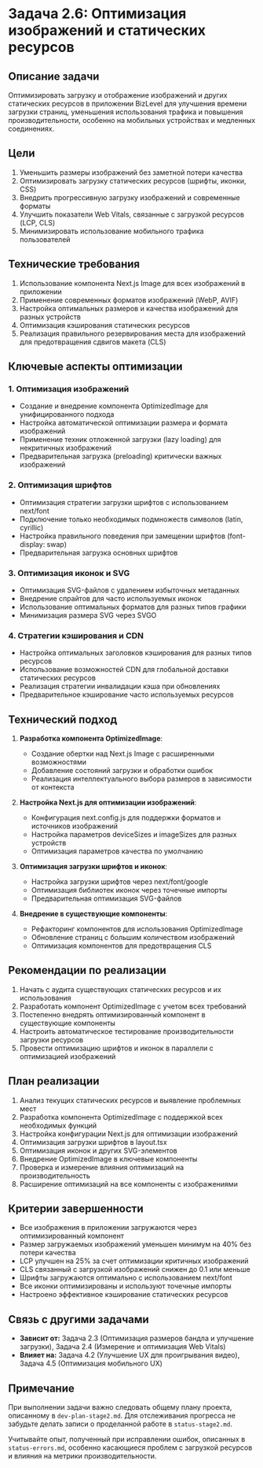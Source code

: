 # Задача 2.6: Оптимизация изображений и статических ресурсов

## Описание задачи

Оптимизировать загрузку и отображение изображений и других статических ресурсов в приложении BizLevel для улучшения времени загрузки страниц, уменьшения использования трафика и повышения производительности, особенно на мобильных устройствах и медленных соединениях.

## Цели

1. Уменьшить размеры изображений без заметной потери качества
2. Оптимизировать загрузку статических ресурсов (шрифты, иконки, CSS)
3. Внедрить прогрессивную загрузку изображений и современные форматы
4. Улучшить показатели Web Vitals, связанные с загрузкой ресурсов (LCP, CLS)
5. Минимизировать использование мобильного трафика пользователей

## Технические требования

1. Использование компонента Next.js Image для всех изображений в приложении
2. Применение современных форматов изображений (WebP, AVIF)
3. Настройка оптимальных размеров и качества изображений для разных устройств
4. Оптимизация кэширования статических ресурсов
5. Реализация правильного резервирования места для изображений для предотвращения сдвигов макета (CLS)

## Ключевые аспекты оптимизации

### 1. Оптимизация изображений
- Создание и внедрение компонента OptimizedImage для унифицированного подхода
- Настройка автоматической оптимизации размера и формата изображений
- Применение техник отложенной загрузки (lazy loading) для некритичных изображений
- Предварительная загрузка (preloading) критически важных изображений

### 2. Оптимизация шрифтов
- Оптимизация стратегии загрузки шрифтов с использованием next/font
- Подключение только необходимых подмножеств символов (latin, cyrillic)
- Настройка правильного поведения при замещении шрифтов (font-display: swap)
- Предварительная загрузка основных шрифтов

### 3. Оптимизация иконок и SVG
- Оптимизация SVG-файлов с удалением избыточных метаданных
- Внедрение спрайтов для часто используемых иконок
- Использование оптимальных форматов для разных типов графики
- Минимизация размера SVG через SVGO

### 4. Стратегии кэширования и CDN
- Настройка оптимальных заголовков кэширования для разных типов ресурсов
- Использование возможностей CDN для глобальной доставки статических ресурсов
- Реализация стратегии инвалидации кэша при обновлениях
- Предварительное кэширование часто используемых ресурсов

## Технический подход

1. **Разработка компонента OptimizedImage**:
   - Создание обертки над Next.js Image с расширенными возможностями
   - Добавление состояний загрузки и обработки ошибок
   - Реализация интеллектуального выбора размеров в зависимости от контекста

2. **Настройка Next.js для оптимизации изображений**:
   - Конфигурация next.config.js для поддержки форматов и источников изображений
   - Настройка параметров deviceSizes и imageSizes для разных устройств
   - Оптимизация параметров качества по умолчанию

3. **Оптимизация загрузки шрифтов и иконок**:
   - Настройка загрузки шрифтов через next/font/google
   - Оптимизация библиотек иконок через точечные импорты
   - Предварительная оптимизация SVG-файлов

4. **Внедрение в существующие компоненты**:
   - Рефакторинг компонентов для использования OptimizedImage
   - Обновление страниц с большим количеством изображений
   - Оптимизация компонентов для предотвращения CLS

## Рекомендации по реализации

1. Начать с аудита существующих статических ресурсов и их использования
2. Разработать компонент OptimizedImage с учетом всех требований
3. Постепенно внедрять оптимизированный компонент в существующие компоненты
4. Настроить автоматическое тестирование производительности загрузки ресурсов
5. Провести оптимизацию шрифтов и иконок в параллели с оптимизацией изображений

## План реализации

1. Анализ текущих статических ресурсов и выявление проблемных мест
2. Разработка компонента OptimizedImage с поддержкой всех необходимых функций
3. Настройка конфигурации Next.js для оптимизации изображений
4. Оптимизация загрузки шрифтов в layout.tsx
5. Оптимизация иконок и других SVG-элементов
6. Внедрение OptimizedImage в ключевые компоненты
7. Проверка и измерение влияния оптимизаций на производительность
8. Расширение оптимизаций на все компоненты с изображениями

## Критерии завершенности

- Все изображения в приложении загружаются через оптимизированный компонент
- Размер загружаемых изображений уменьшен минимум на 40% без потери качества
- LCP улучшен на 25% за счет оптимизации критичных изображений
- CLS связанный с загрузкой изображений снижен до 0.1 или меньше
- Шрифты загружаются оптимально с использованием next/font
- Все иконки оптимизированы и используют точечные импорты
- Настроено эффективное кэширование статических ресурсов

## Связь с другими задачами

- **Зависит от:** Задача 2.3 (Оптимизация размеров бандла и улучшение загрузки), Задача 2.4 (Измерение и оптимизация Web Vitals)
- **Влияет на:** Задача 4.2 (Улучшение UX для проигрывания видео), Задача 4.5 (Оптимизация мобильного UX)

## Примечание

При выполнении задачи важно следовать общему плану проекта, описанному в `dev-plan-stage2.md`. Для отслеживания прогресса не забудьте делать записи о проделанной работе в `status-stage2.md`.

Учитывайте опыт, полученный при исправлении ошибок, описанных в `status-errors.md`, особенно касающиеся проблем с загрузкой ресурсов и влияния на метрики производительности. 